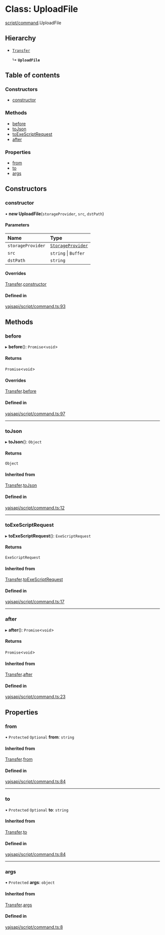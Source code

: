 # Class: UploadFile

[script/command](../modules/script_command.md).UploadFile

## Hierarchy

- [`Transfer`](script_command.Transfer.md)

  ↳ **`UploadFile`**

## Table of contents

### Constructors

- [constructor](script_command.UploadFile.md#constructor)

### Methods

- [before](script_command.UploadFile.md#before)
- [toJson](script_command.UploadFile.md#tojson)
- [toExeScriptRequest](script_command.UploadFile.md#toexescriptrequest)
- [after](script_command.UploadFile.md#after)

### Properties

- [from](script_command.UploadFile.md#from)
- [to](script_command.UploadFile.md#to)
- [args](script_command.UploadFile.md#args)

## Constructors

### constructor

• **new UploadFile**(`storageProvider`, `src`, `dstPath`)

#### Parameters

| Name | Type |
| :------ | :------ |
| `storageProvider` | [`StorageProvider`](../interfaces/storage_provider.StorageProvider.md) |
| `src` | `string` \| `Buffer` |
| `dstPath` | `string` |

#### Overrides

[Transfer](script_command.Transfer.md).[constructor](script_command.Transfer.md#constructor)

#### Defined in

[yajsapi/script/command.ts:93](https://github.com/golemfactory/yajsapi/blob/5793bb7/yajsapi/script/command.ts#L93)

## Methods

### before

▸ **before**(): `Promise`<`void`\>

#### Returns

`Promise`<`void`\>

#### Overrides

[Transfer](script_command.Transfer.md).[before](script_command.Transfer.md#before)

#### Defined in

[yajsapi/script/command.ts:97](https://github.com/golemfactory/yajsapi/blob/5793bb7/yajsapi/script/command.ts#L97)

___

### toJson

▸ **toJson**(): `Object`

#### Returns

`Object`

#### Inherited from

[Transfer](script_command.Transfer.md).[toJson](script_command.Transfer.md#tojson)

#### Defined in

[yajsapi/script/command.ts:12](https://github.com/golemfactory/yajsapi/blob/5793bb7/yajsapi/script/command.ts#L12)

___

### toExeScriptRequest

▸ **toExeScriptRequest**(): `ExeScriptRequest`

#### Returns

`ExeScriptRequest`

#### Inherited from

[Transfer](script_command.Transfer.md).[toExeScriptRequest](script_command.Transfer.md#toexescriptrequest)

#### Defined in

[yajsapi/script/command.ts:17](https://github.com/golemfactory/yajsapi/blob/5793bb7/yajsapi/script/command.ts#L17)

___

### after

▸ **after**(): `Promise`<`void`\>

#### Returns

`Promise`<`void`\>

#### Inherited from

[Transfer](script_command.Transfer.md).[after](script_command.Transfer.md#after)

#### Defined in

[yajsapi/script/command.ts:23](https://github.com/golemfactory/yajsapi/blob/5793bb7/yajsapi/script/command.ts#L23)

## Properties

### from

• `Protected` `Optional` **from**: `string`

#### Inherited from

[Transfer](script_command.Transfer.md).[from](script_command.Transfer.md#from)

#### Defined in

[yajsapi/script/command.ts:84](https://github.com/golemfactory/yajsapi/blob/5793bb7/yajsapi/script/command.ts#L84)

___

### to

• `Protected` `Optional` **to**: `string`

#### Inherited from

[Transfer](script_command.Transfer.md).[to](script_command.Transfer.md#to)

#### Defined in

[yajsapi/script/command.ts:84](https://github.com/golemfactory/yajsapi/blob/5793bb7/yajsapi/script/command.ts#L84)

___

### args

• `Protected` **args**: `object`

#### Inherited from

[Transfer](script_command.Transfer.md).[args](script_command.Transfer.md#args)

#### Defined in

[yajsapi/script/command.ts:8](https://github.com/golemfactory/yajsapi/blob/5793bb7/yajsapi/script/command.ts#L8)
